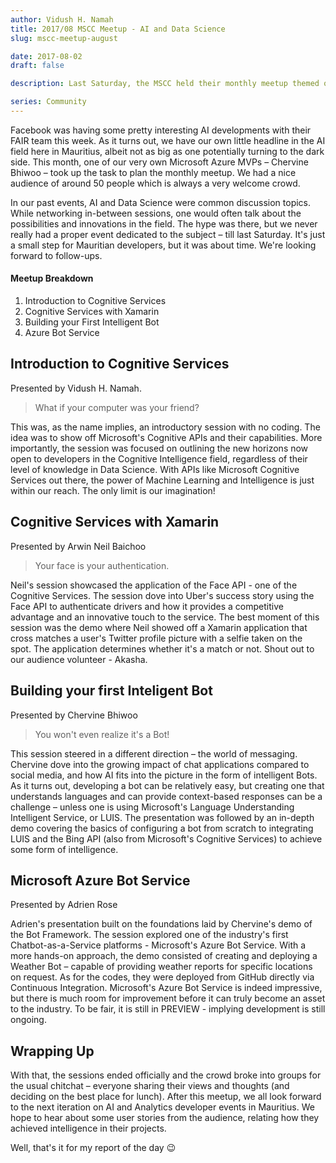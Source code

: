 ```yaml
---
author: Vidush H. Namah
title: 2017/08 MSCC Meetup - AI and Data Science
slug: mscc-meetup-august

date: 2017-08-02
draft: false

description: Last Saturday, the MSCC held their monthly meetup themed on AI + Analytics – an event in which I had the pleasure of participating.

series: Community
---
```


Facebook was having some pretty interesting AI developments with their FAIR team this week. As it turns out, we have our own little headline in the AI field here in Mauritius, albeit not as big as one potentially turning to the dark side. This month, one of our very own Microsoft Azure MVPs – Chervine Bhiwoo – took up the task to plan the monthly meetup. We had a nice audience of around 50 people which is always a very welcome crowd.
 
In our past events, AI and Data Science were common discussion topics. While networking in-between sessions, one would often talk about the possibilities and innovations in the field. The hype was there, but we never really had a proper event dedicated to the subject – till last Saturday. It's just a small step for Mauritian developers, but it was about time. We're looking forward to follow-ups. 

#### Meetup Breakdown
1. Introduction to Cognitive Services
2. Cognitive Services with Xamarin
3. Building your First Intelligent Bot
4. Azure Bot Service

## Introduction to Cognitive Services
Presented by Vidush H. Namah.
> What if your computer was your friend?
 
This was, as the name implies, an introductory session with no coding. The idea was to show off Microsoft's Cognitive APIs and their capabilities. More importantly, the session was focused on outlining the new horizons now open to developers in the Cognitive Intelligence field, regardless of their level of knowledge in Data Science. With APIs like Microsoft Cognitive Services out there, the power of Machine Learning and Intelligence is just within our reach. The only limit is our imagination!
 
## Cognitive Services with Xamarin
Presented by Arwin Neil Baichoo 
 
> Your face is your authentication.
  
Neil's session showcased the application of the Face API - one of the Cognitive Services. The session dove into Uber's success story using the Face API to authenticate drivers and how it provides a competitive advantage and an innovative touch to the service. The best moment of this session was the demo where Neil showed off a Xamarin application that cross matches a user's Twitter profile picture with a selfie taken on the spot. The application determines whether it's a match or not.
Shout out to our audience volunteer - Akasha.
 
## Building your first Inteligent Bot
Presented by Chervine Bhiwoo
 
> You won't even realize it's a Bot! 
 
This session steered in a different direction – the world of messaging. Chervine dove into the growing impact of chat applications compared to social media, and how AI fits into the picture in the form of intelligent Bots. As it turns out, developing a bot can be relatively easy, but creating one that understands languages and can provide context-based responses can be a challenge – unless one is using Microsoft's Language Understanding Intelligent Service, or LUIS. The presentation was followed by an in-depth demo covering the basics of configuring a bot from scratch to integrating LUIS and the Bing API (also from Microsoft's Cognitive Services) to achieve some form of intelligence.
 
## Microsoft Azure Bot Service
Presented by Adrien Rose

Adrien's presentation built on the foundations laid by Chervine's demo of the Bot Framework. The session explored one of the industry's first Chatbot-as-a-Service platforms - Microsoft's Azure Bot Service. With a more hands-on approach, the demo consisted of creating and deploying a Weather Bot – capable of providing weather reports for specific locations on request. As for the codes, they were deployed from GitHub directly via Continuous Integration. Microsoft's Azure Bot Service is indeed impressive, but there is much room for improvement before it can truly become an asset to the industry. To be fair, it is still in PREVIEW - implying development is still ongoing.
 
## Wrapping Up
With that, the sessions ended officially and the crowd broke into groups for the usual chitchat – everyone sharing their views and thoughts (and deciding on the best place for lunch). After this meetup, we all look forward to the next iteration on AI and Analytics developer events in Mauritius. We hope to hear about some user stories from the audience, relating how they achieved intelligence in their projects.

Well, that's it for my report of the day 😉